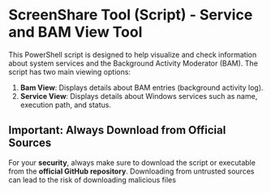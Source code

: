 # ScreenShare Tool (Script) - Service and BAM View Tool

This PowerShell script is designed to help visualize and check information about system services and the Background Activity Moderator (BAM). The script has two main viewing options:

1. **Bam View**: Displays details about BAM entries (background activity log).
2. **Service View**: Displays details about Windows services such as name, execution path, and status.

## **Important: Always Download from Official Sources**

For your **security**, always make sure to download the script or executable from the **official GitHub repository**. Downloading from untrusted sources can lead to the risk of downloading malicious files
